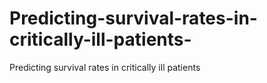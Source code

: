 # Predicting-survival-rates-in-critically-ill-patients-
Predicting survival rates in critically ill patients 
